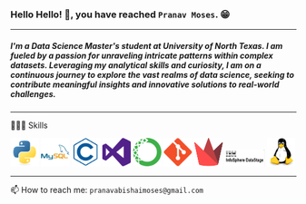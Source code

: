 ### Hello Hello! 👋, you have reached `Pranav Moses`. 😁

---

##### I'm a Data Science Master's student at University of North Texas. I am fueled by a passion for unraveling intricate patterns within complex datasets. Leveraging my analytical skills and curiosity, I am on a continuous journey to explore the vast realms of data science, seeking to contribute meaningful insights and innovative solutions to real-world challenges.

---

🤹🏼‍♂️ Skills

<img src="https://github.com/devicons/devicon/blob/master/icons/python/python-original.svg" alt="Pyhton Logo" width="50" height="50"/>   <img src="https://github.com/devicons/devicon/blob/master/icons/mysql/mysql-original-wordmark.svg" alt="SQL" width="50" height="50"/> <img src="https://github.com/devicons/devicon/blob/master/icons/c/c-line.svg" alt="C" width="50" height="50"/> <img src="https://github.com/devicons/devicon/blob/master/icons/visualstudio/visualstudio-plain.svg" alt="VS Code" width="50" height="50" /> <img src="https://github.com/devicons/devicon/blob/master/icons/anaconda/anaconda-original.svg" alt="Anaconda" width="50" height="50" /> <img src="https://github.com/devicons/devicon/blob/master/icons/git/git-original.svg" alt="Git" width="50" height="50" /> <img src="https://github.com/blahblahblah1920/Random-data/blob/main/streamlit-mark-color.png" alt="Streamlit" width="50" height="50" /> <img src="https://github.com/blahblahblah1920/Random-data/blob/main/DS_IBM.png" alt="IBM_DataStage" width="70" height="30" /> <img src="https://github.com/devicons/devicon/blob/master/icons/linux/linux-original.svg" alt="Linux" width="50" height="50" />


---

📫 How to reach me: `pranavabishaimoses@gmail.com`

<!--
**blahblahblah1920/blahblahblah1920** is a ✨ _special_ ✨ repository because its `README.md` (this file) appears on your GitHub profile.

Here are some ideas to get you started:

- 🔭 I’m currently working on ...
- 🌱 I’m currently learning ...
- 👯 I’m looking to collaborate on ...
- 🤔 I’m looking for help with ...
- 💬 Ask me about ...
- 📫 How to reach me: ...
- 😄 Pronouns: ...
- ⚡ Fun fact: ...
-->
